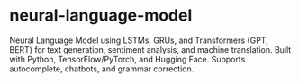 # neural-language-model
Neural Language Model using LSTMs, GRUs, and Transformers (GPT, BERT) for text generation, sentiment analysis, and machine translation. Built with Python, TensorFlow/PyTorch, and Hugging Face. Supports autocomplete, chatbots, and grammar correction. 
